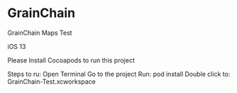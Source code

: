 # GrainChain

GrainChain Maps Test

iOS 13

Please Install Cocoapods to run this project

Steps to ru: Open Terminal Go to the project Run: pod install Double click to: GrainChain-Test.xcworkspace
